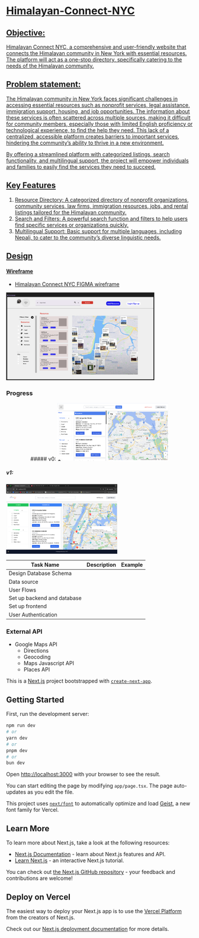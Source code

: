<p align ="center">
<a href = :>

# Himalayan-Connect-NYC

## Objective: 
Himalayan Connect NYC, a comprehensive and user-friendly website that connects the Himalayan community in New York with essential resources. The platform will act as a one-stop directory, specifically catering to the needs of the Himalayan community.

## Problem statement: 
The Himalayan community in New York faces significant challenges in accessing essential resources such as nonprofit services, legal assistance, immigration support, housing, and job opportunities. The information about these services is often scattered across multiple sources, making it difficult for community members, especially those with limited English proficiency or technological experience, to find the help they need. This lack of a centralized, accessible platform creates barriers to important services, hindering the community’s ability to thrive in a new environment.

By offering a streamlined platform with categorized listings, search functionality, and multilingual support, the project will empower individuals and families to easily find the services they need to succeed.

## Key Features 

1. Resource Directory: A categorized directory of nonprofit organizations, community services, law firms, immigration resources, jobs, and rental listings tailored for the Himalayan community.
2. Search and Filters: A powerful search function and filters to help users find specific services or organizations quickly.
3. Multilingual Support: Basic support for multiple languages, including Nepali, to cater to the community’s diverse linguistic needs.

## Design

#### Wireframe 
- [Himalayan Connect NYC FIGMA wireframe](https://www.figma.com/design/rv1wIJmRVMcct15TuFCCBe/Himalayan-Connect-NYC-Website-UI?m=auto&t=NicB32WCserygMbc-1)
<img src ="public/homepage-figma.png" width="400" >

### Progress
<p align="center">
##### v0:
<img src= "public/homepage-v0.png" width="300">

##### v1:
<img src= "public/homepage-v1.png" width="300">
</p>

|Task Name|Description|Example|
|--- | --- |---|
|Design Database Schema | 
|Data source|
|User Flows
|Set up backend and database|
|Set up frontend|
|User Authentication| 

### External API
- Google Maps API
  - Directions 
  - Geocoding
  - Maps Javascript API
  - Places API





This is a [Next.js](https://nextjs.org) project bootstrapped with [`create-next-app`](https://nextjs.org/docs/app/api-reference/cli/create-next-app).

## Getting Started

First, run the development server:

```bash
npm run dev
# or
yarn dev
# or
pnpm dev
# or
bun dev
```

Open [http://localhost:3000](http://localhost:3000) with your browser to see the result.

You can start editing the page by modifying `app/page.tsx`. The page auto-updates as you edit the file.

This project uses [`next/font`](https://nextjs.org/docs/app/building-your-application/optimizing/fonts) to automatically optimize and load [Geist](https://vercel.com/font), a new font family for Vercel.

## Learn More

To learn more about Next.js, take a look at the following resources:

- [Next.js Documentation](https://nextjs.org/docs) - learn about Next.js features and API.
- [Learn Next.js](https://nextjs.org/learn) - an interactive Next.js tutorial.

You can check out [the Next.js GitHub repository](https://github.com/vercel/next.js) - your feedback and contributions are welcome!

## Deploy on Vercel

The easiest way to deploy your Next.js app is to use the [Vercel Platform](https://vercel.com/new?utm_medium=default-template&filter=next.js&utm_source=create-next-app&utm_campaign=create-next-app-readme) from the creators of Next.js.

Check out our [Next.js deployment documentation](https://nextjs.org/docs/app/building-your-application/deploying) for more details.
